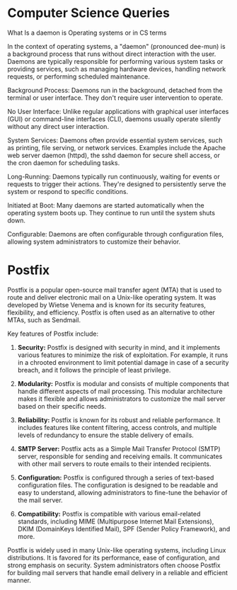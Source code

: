 # Computer Science Queries

What Is a daemon is Operating systems or in CS terms 

In the context of operating systems, a "daemon" (pronounced dee-mun) is a background process that runs without direct interaction with the user. Daemons are typically responsible for performing various system tasks or providing services, such as managing hardware devices, handling network requests, or performing scheduled maintenance.

Background Process: Daemons run in the background, detached from the terminal or user interface. They don't require user intervention to operate.

No User Interface: Unlike regular applications with graphical user interfaces (GUI) or command-line interfaces (CLI), daemons usually operate silently without any direct user interaction.

System Services: Daemons often provide essential system services, such as printing, file serving, or network services. Examples include the Apache web server daemon (httpd), the sshd daemon for secure shell access, or the cron daemon for scheduling tasks.

Long-Running: Daemons typically run continuously, waiting for events or requests to trigger their actions. They're designed to persistently serve the system or respond to specific conditions.

Initiated at Boot: Many daemons are started automatically when the operating system boots up. They continue to run until the system shuts down.

Configurable: Daemons are often configurable through configuration files, allowing system administrators to customize their behavior.

# Postfix

Postfix is a popular open-source mail transfer agent (MTA) that is used to route and deliver electronic mail on a Unix-like operating system. It was developed by Wietse Venema and is known for its security features, flexibility, and efficiency. Postfix is often used as an alternative to other MTAs, such as Sendmail.

Key features of Postfix include:

1. **Security:** Postfix is designed with security in mind, and it implements various features to minimize the risk of exploitation. For example, it runs in a chrooted environment to limit potential damage in case of a security breach, and it follows the principle of least privilege.

2. **Modularity:** Postfix is modular and consists of multiple components that handle different aspects of mail processing. This modular architecture makes it flexible and allows administrators to customize the mail server based on their specific needs.

3. **Reliability:** Postfix is known for its robust and reliable performance. It includes features like content filtering, access controls, and multiple levels of redundancy to ensure the stable delivery of emails.

4. **SMTP Server:** Postfix acts as a Simple Mail Transfer Protocol (SMTP) server, responsible for sending and receiving emails. It communicates with other mail servers to route emails to their intended recipients.

5. **Configuration:** Postfix is configured through a series of text-based configuration files. The configuration is designed to be readable and easy to understand, allowing administrators to fine-tune the behavior of the mail server.

6. **Compatibility:** Postfix is compatible with various email-related standards, including MIME (Multipurpose Internet Mail Extensions), DKIM (DomainKeys Identified Mail), SPF (Sender Policy Framework), and more.

Postfix is widely used in many Unix-like operating systems, including Linux distributions. It is favored for its performance, ease of configuration, and strong emphasis on security. System administrators often choose Postfix for building mail servers that handle email delivery in a reliable and efficient manner.
